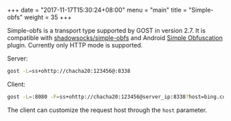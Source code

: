 +++
date = "2017-11-17T15:30:24+08:00"
menu = "main"
title = "Simple-obfs"
weight = 35
+++

Simple-obfs is a transport type supported by GOST in version 2.7. It is compatible with [shadowsocks/simple-obfs](https://github.com/shadowsocks/simple-obfs) and Android [Simple Obfuscation](https://play.google.com/store/apps/details?id=com.github.shadowsocks.plugin.obfs_local) plugin. Currently only HTTP mode is supported.

Server:

```bash
gost -L=ss+ohttp://chacha20:123456@:8338
```

Client:

```bash
gost -L=:8080 -F=ss+ohttp://chacha20:123456@server_ip:8338?host=bing.com
```

The client can customize the request host through the `host` parameter.
